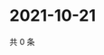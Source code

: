 # 2021-10-21

共 0 条

<!-- BEGIN WEIBO -->
<!-- 最后更新时间 Thu Oct 21 2021 21:11:55 GMT+0800 (China Standard Time) -->

<!-- END WEIBO -->
